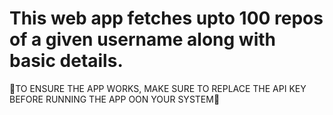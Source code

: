 # This web app fetches upto 100 repos of a given username along with basic details.

🔵TO ENSURE THE APP WORKS, MAKE SURE TO REPLACE THE API KEY BEFORE RUNNING THE APP OON YOUR SYSTEM🔵
